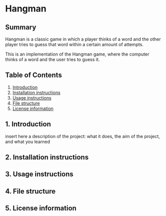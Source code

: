# Hangman
## Summary
Hangman is a classic game in which a player thinks of a word and the other player tries to guess that word within a certain amount of attempts.

This is an implementation of the Hangman game, where the computer thinks of a word and the user tries to guess it. 

## Table of Contents
1. [Introduction](#1-introduction)
2. [Installation instructions](#2-installation-instructions)
3. [Usage instructions](#3-usage-instructions)
4. [File structure](#4-file-structure)
5. [License information](#5-license-information)


## 1. Introduction

insert here a description of the project: what it does, the aim of the project, and what you learned


## 2. Installation instructions



## 3. Usage instructions



## 4. File structure



## 5. License information


